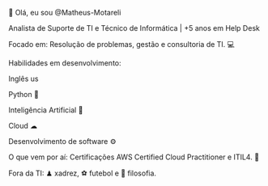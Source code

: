👋 Olá, eu sou @Matheus-Motareli
 
Analista de Suporte de TI e Técnico de Informática | +5 anos em Help Desk

Focado em: Resolução de problemas, gestão e consultoria de TI. 💻

Habilidades em desenvolvimento:

Inglês us

Python 🐍

Inteligência Artificial 🤖

Cloud ☁

Desenvolvimento de software ⚙

O que vem por aí: Certificações AWS Certified Cloud Practitioner e ITIL4. 🚀

Fora da TI: ♟ xadrez, ⚽ futebol e 🧠 filosofia.

<!---
Matheus-Motareli/Matheus-Motareli is a ✨ special ✨ repository because its `README.md` (this file) appears on your GitHub profile.
You can click the Preview link to take a look at your changes.
--->
